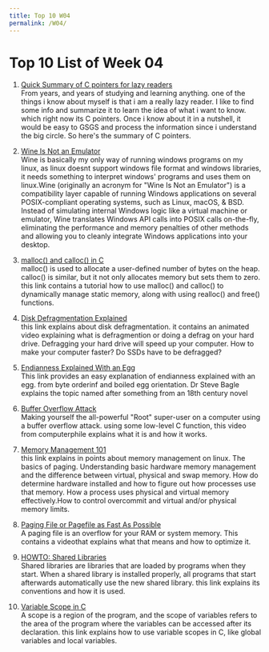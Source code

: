 ```yaml
---
title: Top 10 W04
permalink: /W04/
---
```


# Top 10 List of Week 04

1. [Quick Summary of C pointers for lazy readers](https://www.zentut.com/c-tutorial/c-pointer/)<br>
From years, and years of studying and learning anything. one of the things i know about myself is that i am a really lazy reader. I like to find some info and summarize it to learn the idea of what i want to know. which right now its C pointers. Once i know about it in a nutshell, it would be easy to GSGS and process the information since i understand the big circle. So here's the summary of C pointers.

2. [Wine Is Not an Emulator](https://www.winehq.org/)<br>
Wine is basically my only way of running windows programs on my linux, as linux doesnt support windows file format and windows libraries, it needs something to interpret windows' programs and uses them on linux.Wine (originally an acronym for "Wine Is Not an Emulator") is a compatibility layer capable of running Windows applications on several POSIX-compliant operating systems, such as Linux, macOS, & BSD. Instead of simulating internal Windows logic like a virtual machine or emulator, Wine translates Windows API calls into POSIX calls on-the-fly, eliminating the performance and memory penalties of other methods and allowing you to cleanly integrate Windows applications into your desktop.

3. [malloc() and calloc() in C](https://www.journaldev.com/35650/malloc-and-calloc-in-c)<br>
malloc() is used to allocate a user-defined number of bytes on the heap. calloc() is similar, but it not only allocates memory but sets them to zero. this link contains a tutorial how to use malloc() and calloc() to dynamically manage static memory, along with using realloc() and free() functions.

4. [Disk Defragmentation Explained](https://www.youtube.com/watch?v=AtRIOUZuI2c)<br>
this link explains about disk defragmentation. it contains an animated video explaining what is defragmention or doing a defrag on your hard drive. Defragging your hard drive will speed up your computer. How to make your computer faster? Do SSDs have to be defragged?

5. [Endianness Explained With an Egg](https://www.youtube.com/watch?v=NcaiHcBvDR4)<br>
This link provides an easy explanation of endianness explained with an egg. from byte orderinf and boiled egg orientation. Dr Steve Bagle explains the topic named after something from an 18th century novel

6. [Buffer Overflow Attack](https://www.youtube.com/watch?v=1S0aBV-Waeo)<br>
Making yourself the all-powerful "Root" super-user on a computer using a buffer overflow attack. using some low-level C function, this video from computerphile explains what it is and how it works.

7. [Memory Management 101](https://events19.linuxfoundation.org/wp-content/uploads/2017/12/MM-101-Introduction-to-Linux-Memory-Management-Christoph-Lameter-Jump-Trading-LLC.pdf)<br>
this link explains in points about memory management on linux.  The basics of paging. Understanding basic hardware memory management and the difference between virtual, physical and swap memory. How do determine hardware installed and how to figure out how processes use that memory. How a process uses physical and virtual memory effectively.How to control overcommit and virtual and/or physical memory limits.

8. [Paging File or Pagefile as Fast As Possible](https://www.youtube.com/watch?v=1VDP5TCAK2c)<br>
A paging file is an overflow for your RAM or system memory. This contains a videothat explains what that means and how to optimize it.

9. [HOWTO: Shared Libraries](https://tldp.org/HOWTO/Program-Library-HOWTO/shared-libraries.html)<br>
Shared libraries are libraries that are loaded by programs when they start. When a shared library is installed properly, all programs that start afterwards automatically use the new shared library. this link explains its conventions and how it is used.

10. [Variable Scope in C](https://www.w3schools.in/c-tutorial/variable-scope/)<br>
A scope is a region of the program, and the scope of variables refers to the area of the program where the variables can be accessed after its declaration. this link explains how to use variable scopes in C, like global variables and local variables.

